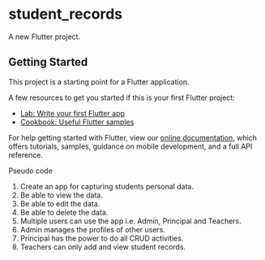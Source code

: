 # student_records

A new Flutter project.

## Getting Started

This project is a starting point for a Flutter application.

A few resources to get you started if this is your first Flutter project:

- [Lab: Write your first Flutter app](https://flutter.dev/docs/get-started/codelab)
- [Cookbook: Useful Flutter samples](https://flutter.dev/docs/cookbook)

For help getting started with Flutter, view our
[online documentation](https://flutter.dev/docs), which offers tutorials,
samples, guidance on mobile development, and a full API reference.


Pseudo code
1. Create an app for capturing students personal data.
2. Be able to view the data.
3. Be able to edit the data.
4. Be able to delete the data.
5. Multiple users can use the app i.e. Admin, Principal and Teachers.
6. Admin manages the profiles of other users.
7. Principal has the power to do all CRUD activities.
8. Teachers can only add and view student records.
